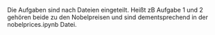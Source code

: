Die Aufgaben sind nach Dateien eingeteilt.
Heißt zB Aufgabe 1 und 2 gehören beide zu den Nobelpreisen und sind dementsprechend in der nobelprices.ipynb Datei. 
